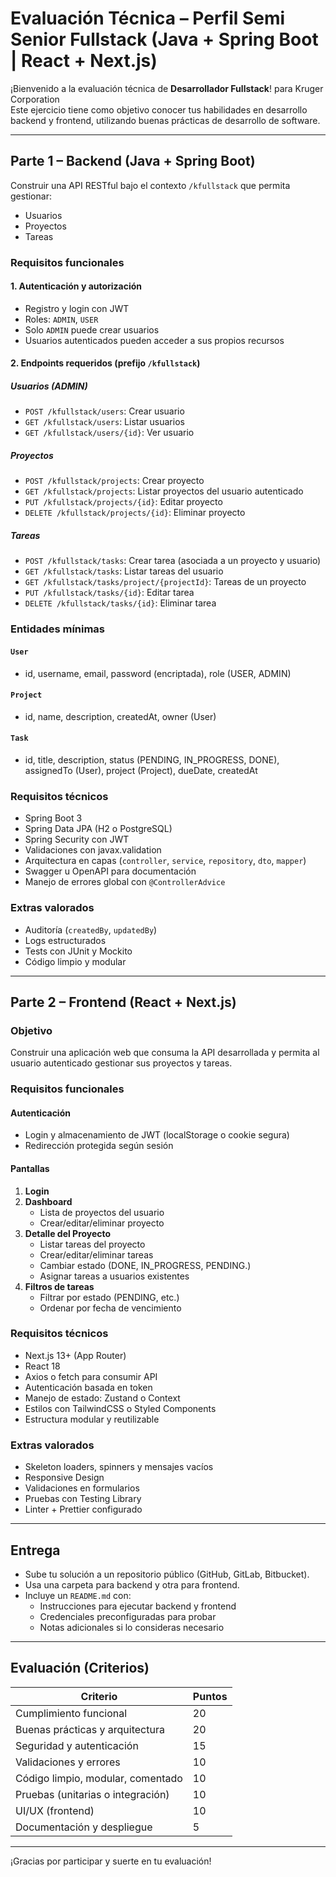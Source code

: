 # Evaluación Técnica – Perfil Semi Senior Fullstack (Java + Spring Boot | React + Next.js)

¡Bienvenido a la evaluación técnica de **Desarrollador Fullstack**! para Kruger Corporation  
Este ejercicio tiene como objetivo conocer tus habilidades en desarrollo backend y frontend, utilizando buenas prácticas de desarrollo de software.

---

## Parte 1 – Backend (Java + Spring Boot)

Construir una API RESTful bajo el contexto `/kfullstack` que permita gestionar:

- Usuarios
- Proyectos
- Tareas

### Requisitos funcionales

#### 1. Autenticación y autorización
- Registro y login con JWT
- Roles: `ADMIN`, `USER`
- Solo `ADMIN` puede crear usuarios
- Usuarios autenticados pueden acceder a sus propios recursos

#### 2. Endpoints requeridos (prefijo `/kfullstack`)
##### Usuarios (ADMIN)
- `POST /kfullstack/users`: Crear usuario
- `GET /kfullstack/users`: Listar usuarios
- `GET /kfullstack/users/{id}`: Ver usuario

##### Proyectos
- `POST /kfullstack/projects`: Crear proyecto
- `GET /kfullstack/projects`: Listar proyectos del usuario autenticado
- `PUT /kfullstack/projects/{id}`: Editar proyecto
- `DELETE /kfullstack/projects/{id}`: Eliminar proyecto

##### Tareas
- `POST /kfullstack/tasks`: Crear tarea (asociada a un proyecto y usuario)
- `GET /kfullstack/tasks`: Listar tareas del usuario
- `GET /kfullstack/tasks/project/{projectId}`: Tareas de un proyecto
- `PUT /kfullstack/tasks/{id}`: Editar tarea
- `DELETE /kfullstack/tasks/{id}`: Eliminar tarea

### Entidades mínimas

#### `User`
- id, username, email, password (encriptada), role (USER, ADMIN)

#### `Project`
- id, name, description, createdAt, owner (User)

#### `Task`
- id, title, description, status (PENDING, IN_PROGRESS, DONE), assignedTo (User), project (Project), dueDate, createdAt

### Requisitos técnicos

- Spring Boot 3
- Spring Data JPA (H2 o PostgreSQL)
- Spring Security con JWT
- Validaciones con javax.validation
- Arquitectura en capas (`controller`, `service`, `repository`, `dto`, `mapper`)
- Swagger u OpenAPI para documentación
- Manejo de errores global con `@ControllerAdvice`

### Extras valorados

- Auditoría (`createdBy`, `updatedBy`)
- Logs estructurados
- Tests con JUnit y Mockito
- Código limpio y modular

---

## Parte 2 – Frontend (React + Next.js)

### Objetivo

Construir una aplicación web que consuma la API desarrollada y permita al usuario autenticado gestionar sus proyectos y tareas.

### Requisitos funcionales

#### Autenticación
- Login y almacenamiento de JWT (localStorage o cookie segura)
- Redirección protegida según sesión

#### Pantallas
1. **Login**
2. **Dashboard**
   - Lista de proyectos del usuario
   - Crear/editar/eliminar proyecto
3. **Detalle del Proyecto**
   - Listar tareas del proyecto
   - Crear/editar/eliminar tareas
   - Cambiar estado (DONE, IN_PROGRESS, PENDING.)
   - Asignar tareas a usuarios existentes
4. **Filtros de tareas**
   - Filtrar por estado (PENDING, etc.)
   - Ordenar por fecha de vencimiento

### Requisitos técnicos

- Next.js 13+ (App Router)
- React 18
- Axios o fetch para consumir API
- Autenticación basada en token
- Manejo de estado: Zustand o Context
- Estilos con TailwindCSS o Styled Components
- Estructura modular y reutilizable

### Extras valorados

- Skeleton loaders, spinners y mensajes vacíos
- Responsive Design
- Validaciones en formularios
- Pruebas con Testing Library
- Linter + Prettier configurado

---

## Entrega

- Sube tu solución a un repositorio público (GitHub, GitLab, Bitbucket).
- Usa una carpeta para backend y otra para frontend.
- Incluye un `README.md` con:
  - Instrucciones para ejecutar backend y frontend
  - Credenciales preconfiguradas para probar
  - Notas adicionales si lo consideras necesario

---

## Evaluación (Criterios)

| Criterio                            | Puntos |
|------------------------------------|--------|
| Cumplimiento funcional             | 20     |
| Buenas prácticas y arquitectura    | 20     |
| Seguridad y autenticación          | 15     |
| Validaciones y errores             | 10     |
| Código limpio, modular, comentado  | 10     |
| Pruebas (unitarias o integración)  | 10     |
| UI/UX (frontend)                   | 10     |
| Documentación y despliegue         | 5      |

---

¡Gracias por participar y suerte en tu evaluación!
